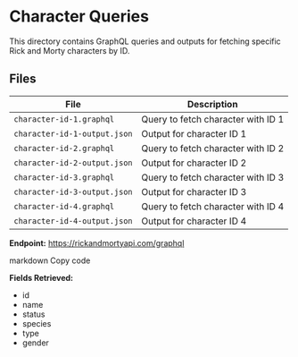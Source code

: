 # Character Queries

This directory contains GraphQL queries and outputs for fetching specific Rick and Morty characters by ID.

## Files

| File | Description |
|------|--------------|
| `character-id-1.graphql` | Query to fetch character with ID 1 |
| `character-id-1-output.json` | Output for character ID 1 |
| `character-id-2.graphql` | Query to fetch character with ID 2 |
| `character-id-2-output.json` | Output for character ID 2 |
| `character-id-3.graphql` | Query to fetch character with ID 3 |
| `character-id-3-output.json` | Output for character ID 3 |
| `character-id-4.graphql` | Query to fetch character with ID 4 |
| `character-id-4-output.json` | Output for character ID 4 |

**Endpoint:**
https://rickandmortyapi.com/graphql

markdown
Copy code

**Fields Retrieved:**
- id
- name
- status
- species
- type
- gender